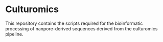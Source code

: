# Culturomics

This repository contains the scripts required for the bioinformatic processing of nanpore-derived sequences derived from the culturomics pipeline.


